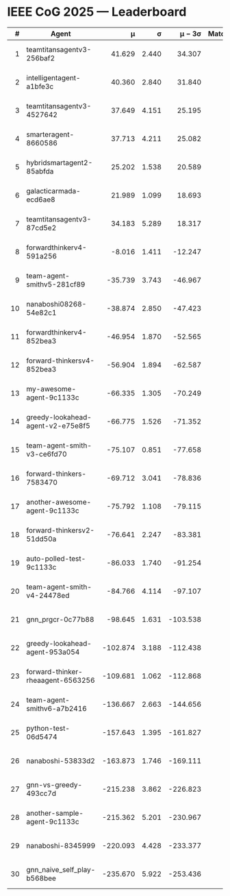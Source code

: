 # IEEE CoG 2025 — Leaderboard

| # | Agent | μ | σ | μ − 3σ | Matches | Updated |
|---:|---|---:|---:|---:|---:|---|
| 1 | teamtitansagentv3-256baf2 | 41.629 | 2.440 | 34.307 | 400 | 2025-08-26 21:28 |
| 2 | intelligentagent-a1bfe3c | 40.360 | 2.840 | 31.840 | 401 | 2025-08-26 21:28 |
| 3 | teamtitansagentv3-4527642 | 37.649 | 4.151 | 25.195 | 320 | 2025-08-26 21:28 |
| 4 | smarteragent-8660586 | 37.713 | 4.211 | 25.082 | 333 | 2025-08-26 21:28 |
| 5 | hybridsmartagent2-85abfda | 25.202 | 1.538 | 20.589 | 239 | 2025-08-26 21:28 |
| 6 | galacticarmada-ecd6ae8 | 21.989 | 1.099 | 18.693 | 420 | 2025-08-26 21:28 |
| 7 | teamtitansagentv3-87cd5e2 | 34.183 | 5.289 | 18.317 | 280 | 2025-08-26 21:28 |
| 8 | forwardthinkerv4-591a256 | -8.016 | 1.411 | -12.247 | 414 | 2025-08-26 21:28 |
| 9 | team-agent-smithv5-281cf89 | -35.739 | 3.743 | -46.967 | 460 | 2025-08-26 21:28 |
| 10 | nanaboshi08268-54e82c1 | -38.874 | 2.850 | -47.423 | 320 | 2025-08-26 21:28 |
| 11 | forwardthinkerv4-852bea3 | -46.954 | 1.870 | -52.565 | 409 | 2025-08-26 21:28 |
| 12 | forward-thinkersv4-852bea3 | -56.904 | 1.894 | -62.587 | 394 | 2025-08-26 21:28 |
| 13 | my-awesome-agent-9c1133c | -66.335 | 1.305 | -70.249 | 480 | 2025-08-26 21:28 |
| 14 | greedy-lookahead-agent-v2-e75e8f5 | -66.775 | 1.526 | -71.352 | 360 | 2025-08-26 21:28 |
| 15 | team-agent-smith-v3-ce6fd70 | -75.107 | 0.851 | -77.658 | 420 | 2025-08-26 21:28 |
| 16 | forward-thinkers-7583470 | -69.712 | 3.041 | -78.836 | 440 | 2025-08-26 21:28 |
| 17 | another-awesome-agent-9c1133c | -75.792 | 1.108 | -79.115 | 400 | 2025-08-26 21:28 |
| 18 | forward-thinkersv2-51dd50a | -76.641 | 2.247 | -83.381 | 356 | 2025-08-26 21:28 |
| 19 | auto-polled-test-9c1133c | -86.033 | 1.740 | -91.254 | 300 | 2025-08-26 21:28 |
| 20 | team-agent-smith-v4-24478ed | -84.766 | 4.114 | -97.107 | 220 | 2025-08-26 21:28 |
| 21 | gnn_prgcr-0c77b88 | -98.645 | 1.631 | -103.538 | 360 | 2025-08-26 21:28 |
| 22 | greedy-lookahead-agent-953a054 | -102.874 | 3.188 | -112.438 | 380 | 2025-08-26 21:28 |
| 23 | forward-thinker-rheaagent-6563256 | -109.681 | 1.062 | -112.868 | 616 | 2025-08-26 21:28 |
| 24 | team-agent-smithv6-a7b2416 | -136.667 | 2.663 | -144.656 | 440 | 2025-08-26 21:28 |
| 25 | python-test-06d5474 | -157.643 | 1.395 | -161.827 | 340 | 2025-08-26 21:28 |
| 26 | nanaboshi-53833d2 | -163.873 | 1.746 | -169.111 | 420 | 2025-08-26 21:28 |
| 27 | gnn-vs-greedy-493cc7d | -215.238 | 3.862 | -226.823 | 340 | 2025-08-26 21:28 |
| 28 | another-sample-agent-9c1133c | -215.362 | 5.201 | -230.967 | 600 | 2025-08-26 21:28 |
| 29 | nanaboshi-8345999 | -220.093 | 4.428 | -233.377 | 500 | 2025-08-26 21:28 |
| 30 | gnn_naive_self_play-b568bee | -235.670 | 5.922 | -253.436 | 400 | 2025-08-26 21:28 |
